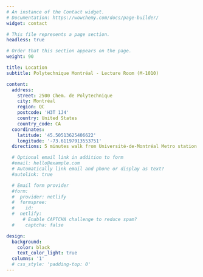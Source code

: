 ```yaml
---
# An instance of the Contact widget.
# Documentation: https://wowchemy.com/docs/page-builder/
widget: contact

# This file represents a page section.
headless: true

# Order that this section appears on the page.
weight: 90

title: Location
subtitle: Polytechnique Montréal - Lecture Room (M-1010)

content:
  address:
    street: 2500 Chem. de Polytechnique
    city: Montréal
    region: QC 
    postcode: 'H3T 1J4'
    country: United States
    country_code: CA
  coordinates:
    latitude: '45.50513625406622'
    longitude: '-73.61197913553751'
  directions: 5 minutes walk from Université-de-Montréal Metro station

  # Optional email link in addition to form
  #email: hello@example.com
  # Automatically link email and phone or display as text?
  #autolink: true

  # Email form provider
  #form:
  #  provider: netlify
  #  formspree:
  #    id:
  #  netlify:
      # Enable CAPTCHA challenge to reduce spam?
  #    captcha: false

design:
  background:
    color: black
    text_color_light: true
  columns: '1'
  # css_style: 'padding-top: 0'
---
```

